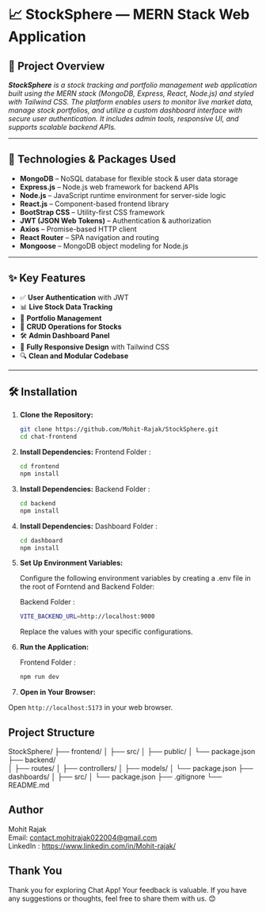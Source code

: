 # 📈 StockSphere — MERN Stack Web Application

## 🧩 Project Overview

_**StockSphere** is a stock tracking and portfolio management web application built using the MERN stack (MongoDB, Express, React, Node.js) and styled with Tailwind CSS. The platform enables users to monitor live market data, manage stock portfolios, and utilize a custom dashboard interface with secure user authentication. It includes admin tools, responsive UI, and supports scalable backend APIs._

---

## 🚀 Technologies & Packages Used

- **MongoDB** – NoSQL database for flexible stock & user data storage  
- **Express.js** – Node.js web framework for backend APIs  
- **Node.js** – JavaScript runtime environment for server-side logic  
- **React.js** – Component-based frontend library  
- **BootStrap CSS** – Utility-first CSS framework  
- **JWT (JSON Web Tokens)** – Authentication & authorization  
- **Axios** – Promise-based HTTP client  
- **React Router** – SPA navigation and routing  
- **Mongoose** – MongoDB object modeling for Node.js

---

## ✨ Key Features

- ✅ **User Authentication** with JWT  
- 📊 **Live Stock Data Tracking**  
- 💼 **Portfolio Management**  
- 🧾 **CRUD Operations for Stocks**  
- 🛠️ **Admin Dashboard Panel**  
- 📱 **Fully Responsive Design** with Tailwind CSS  
- 🔍 **Clean and Modular Codebase**

---

## 🛠️ Installation

1.  **Clone the Repository:**

    ```bash
    git clone https://github.com/Mohit-Rajak/StockSphere.git
    cd chat-frontend
    ```

2.  **Install Dependencies:**
    Frontend Folder :

    ```bash
    cd frontend
    npm install
    ```

    
3.  **Install Dependencies:**
    Backend Folder :

    ```bash
    cd backend
    npm install
    ```

    
4.  **Install Dependencies:**
    Dashboard Folder :

    ```bash
    cd dashboard
    npm install
    ```


5.  **Set Up Environment Variables:**

    Configure the following environment variables by creating a .env file in the root of Forntend and Backend Folder:

    Backend Folder :

    ```bash
    VITE_BACKEND_URL=http://localhost:9000
    ```



    Replace the values with your specific configurations.

4.  **Run the Application:**

    Frontend Folder :

    ```bash
    npm run dev
    ```


5.  **Open in Your Browser:**

Open `http://localhost:5173` in your web browser.

## Project Structure

 StockSphere/
├── frontend/
│   ├── src/
│   ├── public/
│   └── package.json
├── backend/   
│   ├── routes/
│   ├── controllers/
│   ├── models/
│   └── package.json
├── dashboards/
│   ├── src/
│   └── package.json
├── .gitignore
└── README.md


## Author

Mohit Rajak \
Email: contact.mohitrajak022004@gmail.com \
LinkedIn : https://www.linkedin.com/in/Mohit-rajak/


## Thank You

Thank you for exploring Chat App! Your feedback is valuable. If you have any suggestions or thoughts, feel free to share them with us. 😊
